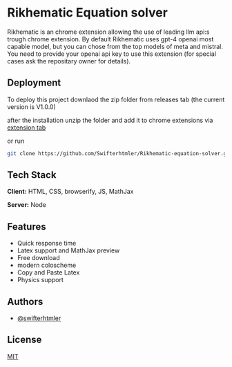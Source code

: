 
# Rikhematic Equation solver


Rikhematic is an chrome extension allowing the use of leading llm api:s trough chrome extension. By default Rikhematic uses gpt-4 openai most capable model, but you can chose from the top models of meta and mistral. You need to provide your openai api key to use this extension (for special cases ask the repositary owner for details). 




## Deployment

To deploy this project downlaod the zip folder from releases tab (the current version is V1.0.0)

after the installation unzip the folder and add it to chrome extensions via [extension tab](chrome://extensions)

or run

```bash 
git clone https://github.com/Swifterhtmler/Rikhematic-equation-solver.git
```




## Tech Stack

**Client:** HTML, CSS, browserify, JS, MathJax  

**Server:** Node



## Features

- Quick response time
- Latex support and MathJax preview
- Free download
- modern coloscheme
- Copy and Paste Latex
- Physics support



## Authors

- [@swifterhtmler](https://github.com/Swifterhtmler)




## License

[MIT](https://choosealicense.com/licenses/mit/)

